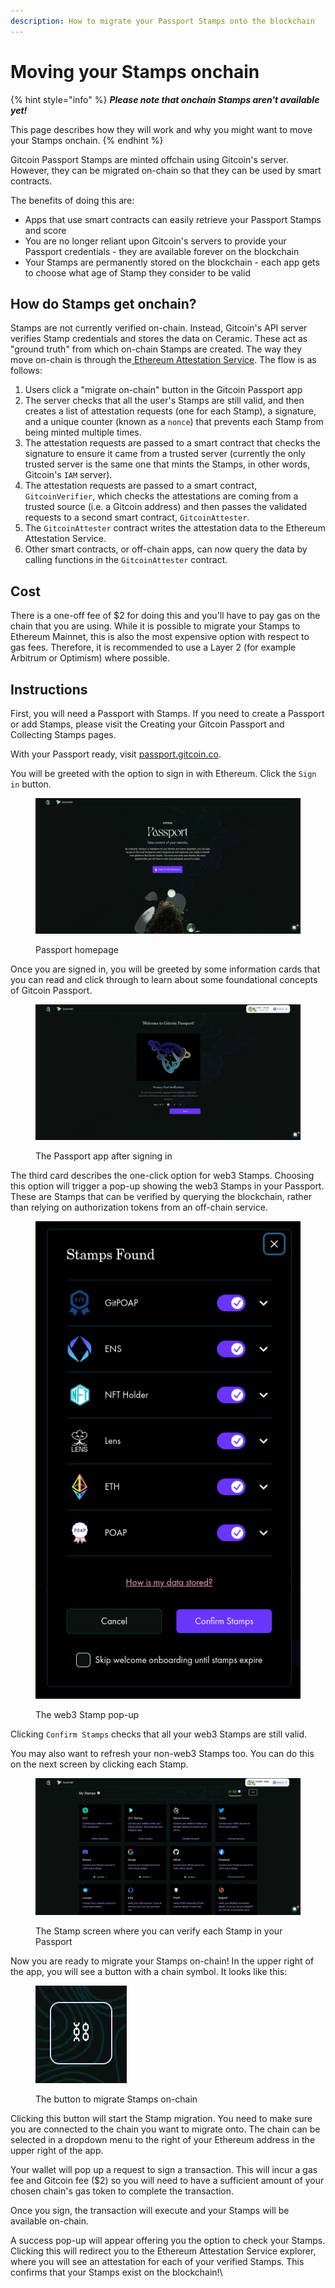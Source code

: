 ```yaml
---
description: How to migrate your Passport Stamps onto the blockchain
---
```


# Moving your Stamps onchain

{% hint style="info" %}
_**Please note that onchain Stamps aren't available yet!**_

This page describes how they will work and why you might want to move your Stamps onchain.&#x20;
{% endhint %}

Gitcoin Passport Stamps are minted offchain using Gitcoin's server. However, they can be migrated on-chain so that they can be used by smart contracts.&#x20;

The benefits of doing this are:

* Apps that use smart contracts can easily retrieve your Passport Stamps and score
* You are no longer reliant upon Gitcoin's servers to provide your Passport credentials - they are available forever on the blockchain
* Your Stamps are permanently stored on the blockchain - each app gets to choose what age of Stamp they consider to be valid

## How do Stamps get onchain?

Stamps are not currently verified on-chain. Instead, Gitcoin's API server verifies Stamp credentials and stores the data on Ceramic. These act as "ground truth" from which on-chain Stamps are created. The way they move on-chain is through the[ Ethereum Attestation Service](https://attest.sh/). The flow is as follows:

1. Users click a "migrate on-chain" button in the Gitcoin Passport app
2. The server checks that all the user's Stamps are still valid, and then creates a list of attestation requests (one for each Stamp), a signature, and a unique counter (known as a `nonce`) that prevents each Stamp from being minted multiple times.
3. The attestation requests are passed to a smart contract that checks the signature to ensure it came from a trusted server (currently the only trusted server is the same one that mints the Stamps, in other words, Gitcoin's `IAM` server).
4. The attestation requests are passed to a smart contract, `GitcoinVerifier`, which checks the attestations are coming from a trusted source (i.e. a Gitcoin address) and then passes the validated requests to a second smart contract, `GitcoinAttester`.
5. The `GitcoinAttester` contract writes the attestation data to the Ethereum Attestation Service.
6. Other smart contracts, or off-chain apps, can now query the data by calling functions in the `GitcoinAttester` contract.

## Cost

There is a one-off fee of $2 for doing this and you'll have to pay gas on the chain that you are using. While it is possible to migrate your Stamps to Ethereum Mainnet, this is also the most expensive option with respect to gas fees. Therefore, it is recommended to use a Layer 2 (for example Arbitrum or Optimism) where possible.

## Instructions

First, you will need a Passport with Stamps. If you need to create a Passport or add Stamps, please visit the Creating your Gitcoin Passport and Collecting Stamps pages.

With your Passport ready, visit [passport.gitcoin.co](https://review.passport.gitcoin.co).

You will be greeted with the option to sign in with Ethereum. Click the `Sign in` button.

<figure><img src="../.gitbook/assets/IMAGE1.png" alt=""><figcaption><p>Passport homepage</p></figcaption></figure>

Once you are signed in, you will be greeted by some information cards that you can read and click through to learn about some foundational concepts of Gitcoin Passport.

<figure><img src="../.gitbook/assets/IMAGE2.png" alt=""><figcaption><p>The Passport app after signing in</p></figcaption></figure>

The third card describes the one-click option for web3 Stamps. Choosing this option will trigger a pop-up showing the web3 Stamps in your Passport. These are Stamps that can be verified by querying the blockchain, rather than relying on authorization tokens from an off-chain service.&#x20;

<figure><img src="../.gitbook/assets/IMAGE3.png" alt=""><figcaption><p>The web3 Stamp pop-up</p></figcaption></figure>

Clicking `Confirm Stamps` checks that all your web3 Stamps are still valid.

You may also want to refresh your non-web3 Stamps too. You can do this on the next screen by clicking each Stamp.

<figure><img src="../.gitbook/assets/IMAGE4.png" alt=""><figcaption><p>The Stamp screen where you can verify each Stamp in your Passport</p></figcaption></figure>

Now you are ready to migrate your Stamps on-chain! In the upper right of the app, you will see a button with a chain symbol. It looks like this:

<figure><img src="../.gitbook/assets/IMAGE5.png" alt=""><figcaption><p>The button to migrate Stamps on-chain</p></figcaption></figure>

Clicking this button will start the Stamp migration. You need to make sure you are connected to the chain you want to migrate onto. The chain can be selected in a dropdown menu to the right of your Ethereum address in the upper right of the app.

Your wallet will pop up a request to sign a transaction. This will incur a gas fee and Gitcoin fee ($2) so you will need to have a sufficient amount of your chosen chain's gas token to complete the transaction.

Once you sign, the transaction will execute and your Stamps will be available on-chain.

A success pop-up will appear offering you the option to check your Stamps. Clicking this will redirect you to the Ethereum Attestation Service explorer, where you will see an attestation for each of your verified Stamps. This confirms that your Stamps exist on the blockchain!\
